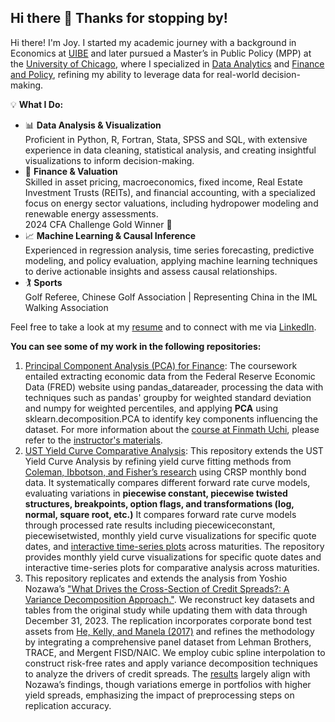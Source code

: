 ## Hi there 👋 Thanks for stopping by!

Hi there! I'm Joy. I started my academic journey with a background in Economics at [UIBE](https://english.uibe.edu.cn) and later pursued a Master’s in Public Policy (MPP) at the [University of Chicago](https://harris.uchicago.edu/academics/degrees/master-public-policy-mpp), where I specialized in [Data Analytics](https://harris.uchicago.edu/academics/design-your-path/specializations/specialization-data-analytics) and [Finance and Policy](https://harris.uchicago.edu/academics/design-your-path/specializations/specialization-finance-policy), refining my ability to leverage data for real-world decision-making.

💡 **What I Do:**  
 - 📊 **Data Analysis & Visualization**  
Proficient in Python, R, Fortran, Stata, SPSS and SQL, with extensive experience in data cleaning, statistical analysis, and creating insightful visualizations to inform decision-making.​  
 - 🏦 **Finance & Valuation**  
​Skilled in asset pricing, macroeconomics, fixed income, Real Estate Investment Trusts (REITs), and financial accounting, with a specialized focus on energy sector valuations, including hydropower modeling and renewable energy assessments.​  
2024 CFA Challenge Gold Winner 🏅  
 - 📈 **Machine Learning & Causal Inference**  
Experienced in regression analysis, time series forecasting, predictive modeling, and policy evaluation, applying machine learning techniques to derive actionable insights and assess causal relationships.​
 - 🏌️ **Sports**  
 Golf Referee, Chinese Golf Association | Representing China in the IML Walking Association
  
Feel free to take a look at my [resume](https://xiaoxiguazi.github.io/XiaoXIguaZI/Resume_LepengWu(DA).pdf) and to connect with me via [LinkedIn](https://www.linkedin.com/in/lepengwu2023/).   

**You can see some of my work in the following repositories:**
1. [Principal Component Analysis (PCA) for Finance](https://github.com/XiaoXIguaZI/HW4_website): The coursework entailed extracting economic data from the Federal Reserve Economic Data (FRED) website using pandas_datareader, processing the data with techniques such as pandas' groupby for weighted standard deviation and numpy for weighted percentiles, and applying **PCA** using sklearn.decomposition.PCA to identify key components influencing the dataset. For more information about the [course at Finmath Uchi](https://finmath.uchicago.edu/curriculum/degree-concentrations/financial-computing/finm-32900/), please refer to the [instructor's materials](https://finm-32900.github.io/index.html).​
2. [UST Yield Curve Comparative Analysis](https://github.com/XiaoXIguaZI/UST_YieldCurve_Analysis?tab=readme-ov-file): This repository extends the UST Yield Curve Analysis by refining yield curve fitting methods from [Coleman, Ibbotson, and Fisher’s research](https://books.google.com/books/about/Historical_U_S_Treasury_Yield_Curves.html?id=T7ubQAAACAAJ) using CRSP monthly bond data. It systematically compares different forward rate curve models, evaluating variations in **piecewise constant, piecewise twisted structures, breakpoints, option flags, and transformations (log, normal, square root, etc.)** It compares forward rate curve models through processed rate results including piecewiceconstant, piecewisetwisted, monthly yield curve visualizations for specific quote dates, and [interactive time-series plots](https://xiaoxiguazi.github.io/UST_YieldCurve_Analysis/parbd_rate.html) across maturities. The repository provides monthly yield curve visualizations for specific quote dates and interactive time-series plots for comparative analysis across maturities.
4. This repository replicates and extends the analysis from Yoshio Nozawa’s ["What Drives the Cross-Section of Credit Spreads?: A Variance Decomposition Approach."](https://www.federalreserve.gov/econres/feds/what-drives-the-cross-section-of-credit-spreads-a-variance-decomposition-approach.htm). We reconstruct key datasets and tables from the original study while updating them with data through December 31, 2023. The replication incorporates corporate bond test assets from [He, Kelly, and Manela (2017)](https://www.sciencedirect.com/science/article/pii/S0304405X1730212X) and refines the methodology by integrating a comprehensive panel dataset from Lehman Brothers, TRACE, and Mergent FISD/NAIC. We employ cubic spline interpolation to construct risk-free rates and apply variance decomposition techniques to analyze the drivers of credit spreads. The [results](https://xiaoxiguazi.github.io/finm32900-final-project/reports/Final%20Project%20Report.pdf) largely align with Nozawa’s findings, though variations emerge in portfolios with higher yield spreads, emphasizing the impact of preprocessing steps on replication accuracy.  
